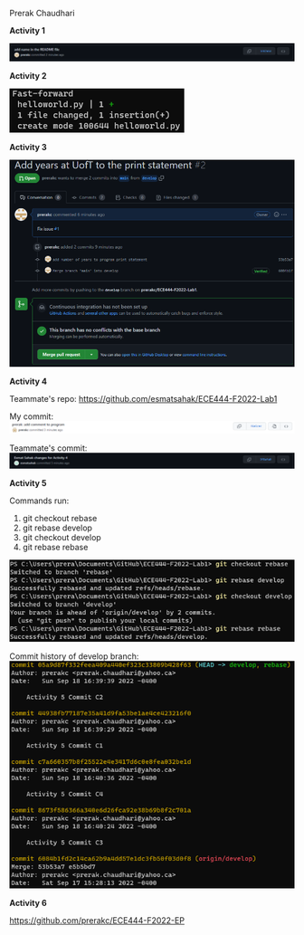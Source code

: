 Prerak Chaudhari

**Activity 1**

![](images/Activity1.png)

**Activity 2**

![](images/Activity2.png)

**Activity 3**

![](images/Activity3.png)

**Activity 4**

Teammate's repo: https://github.com/esmatsahak/ECE444-F2022-Lab1

My commit:
![](images/Activity4Prerak.png)

Teammate's commit:
![](images/Activity4Esmat.png)

**Activity 5**

Commands run: 
1) git checkout rebase 
2) git rebase develop
3) git checkout develop
4) git rebase rebase

![](images/Activity5RebaseCommands.png)

Commit history of develop branch:
![](images/Activity5Log.png)

**Activity 6**

https://github.com/prerakc/ECE444-F2022-EP